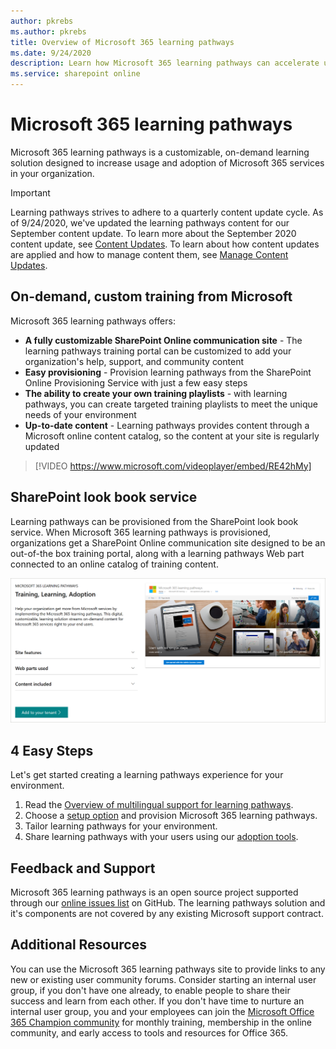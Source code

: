 ```yaml
---
author: pkrebs
ms.author: pkrebs
title: Overview of Microsoft 365 learning pathways 
ms.date: 9/24/2020
description: Learn how Microsoft 365 learning pathways can accelerate usage and adoption of Microsoft 365 services in your organization. Learning pathways include a custom SharePoint Online web part and a modern SharePoint Online communications training site that is easily provisioned to your Microsoft 365 tenant. 
ms.service: sharepoint online
---
```


# Microsoft 365 learning pathways 
Microsoft 365 learning pathways is a customizable, on-demand learning solution designed to increase usage and adoption of Microsoft 365 services in your organization.    

> [!IMPORTANT]
> Learning pathways strives to adhere to a quarterly content update cycle. As of 9/24/2020, we've updated the learning pathways content for our September content update. To learn more about the September 2020 content update, see [Content Updates](custom_contentupdates.md). To learn about how content updates are applied and how to manage content them, see [Manage Content Updates](custom_contentupdatesmanage.md).  

## On-demand, custom training from Microsoft

Microsoft 365 learning pathways offers:

- **A fully customizable SharePoint Online communication site** - The learning pathways training portal can be customized to add your organization's help, support, and community content
- **Easy provisioning** - Provision learning pathways from the SharePoint Online Provisioning Service with just a few easy steps
- **The ability to create your own training playlists** - with learning pathways, you can create targeted training playlists to meet the unique needs of your environment
- **Up-to-date content** - Learning pathways provides content through a Microsoft online content catalog, so the content at your site is regularly updated

> [!VIDEO https://www.microsoft.com/videoplayer/embed/RE42hMy]

## SharePoint look book service
Learning pathways can be provisioned from the SharePoint look book service. When Microsoft 365 learning pathways is provisioned, organizations get a SharePoint Online communication site designed to be an out-of-the box training portal, along with a learning pathways Web part connected to an online catalog of training content. 

![cg-provision.png](media/cg-provision.png)

## 4 Easy Steps
Let's get started creating a learning pathways experience for your environment.
1. Read the [Overview of multilingual support for learning pathways](custom_overview_ml.md). 
2. Choose a [setup option](custom_setupoptions.md) and provision Microsoft 365 learning pathways.  
3. Tailor learning pathways for your environment.
4. Share learning pathways with your users using our [adoption tools](driveadoption.md).

## Feedback and Support

Microsoft 365 learning pathways is an open source project supported through our [online issues list](https://aka.ms/CustomLearningHelp) on GitHub. The learning pathways solution and it's components are not covered by any existing Microsoft support contract.  

## Additional Resources
You can use the Microsoft 365 learning pathways site to provide links to any new or existing user community forums. Consider starting an internal user group, if you don't have one already, to enable people to share their success and learn from each other.  If you don't have time to nurture an internal user group, you and your employees can join the [Microsoft Office 365 Champion community](https://aka.ms/O365Champions) for monthly training, membership in the online community, and early access to tools and resources for Office 365.